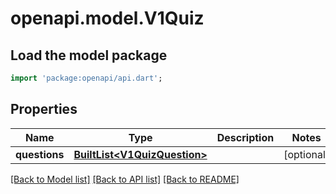 # openapi.model.V1Quiz

## Load the model package
```dart
import 'package:openapi/api.dart';
```

## Properties
Name | Type | Description | Notes
------------ | ------------- | ------------- | -------------
**questions** | [**BuiltList&lt;V1QuizQuestion&gt;**](V1QuizQuestion.md) |  | [optional] 

[[Back to Model list]](../README.md#documentation-for-models) [[Back to API list]](../README.md#documentation-for-api-endpoints) [[Back to README]](../README.md)


